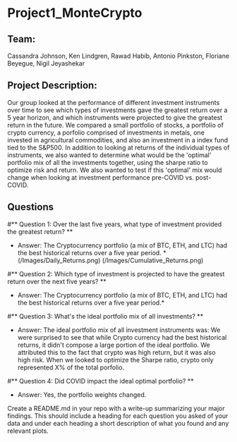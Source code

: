 # **Project1_MonteCrypto**

## Team: 
Cassandra Johnson, Ken Lindgren, Rawad Habib, Antonio Pinkston, Floriane Beyegue, Nigil Jeyashekar 

## Project Description: 
Our group looked at the performance of different investment instruments over time to see which types of investments gave the greatest return over a 5 year horizon, and which instruments were projected to give the greatest return in the future.  We compared a small portfolio of stocks, a portfolio of crypto currency, a porfolio comprised of investments in metals, one invested in agricultural commodities, and also an investment in a index fund tied to the S&P500.  In addition to looking at returns of the individual types of instruments, we also wanted to determine what would be the 'optimal' portfolio mix of all the investments together, using the sharpe ratio to optimize risk and return.  We also wanted to test if this 'optimal' mix would change when looking at investment performance pre-COVID vs. post-COVID.  


## Questions 

#** Question 1: Over the last five years, what type of investment provided the greatest return? **
* Answer: The Cryptocurrency portfolio (a mix of BTC, ETH, and LTC) had the best historical returns over a five year period. *
(/Images/Daily_Returns.png)
(/Images/Cumulative_Returns.png)



#** Question 2: Which type of investment is projected to have the greatest return over the next five years? **
* Answer: The Cryptocurrency portfolio (a mix of BTC, ETH, and LTC) had the best historical returns over a five year period.*



#** Question 3: What's the ideal portfolio mix of all investments? **
* Answer: The ideal portfolio mix of all investment instruments was: 
We were surprised to see that while Crypto currency had the best historical returns, it didn't compose a large portion of the ideal portfolio.  We attributed this to the fact that crypto was high return, but it was also high risk.  When we looked to optimize the Sharpe ratio, crypto only represented X% of the total porfolio. 



#** Question 4: Did COVID impact the ideal optimal portfolio? **
* Answer: Yes, the portfolio weights changed.  


 Create a README.md in your repo with a write-up summarizing your major findings. This should include a heading for each question you asked of your data and under each heading a short description of what you found and any relevant plots.
